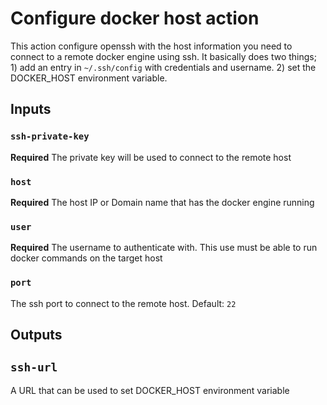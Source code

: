 # Configure docker host action

This action configure openssh with the host information you need to connect to a remote docker engine using ssh.
It basically does two things; 1) add an entry in `~/.ssh/config` with credentials and username.
2) set the DOCKER_HOST environment variable.


## Inputs

### `ssh-private-key`

**Required** The private key will be used to connect to the remote host

### `host`

**Required** The host IP or Domain name that has the docker engine running

### `user`

**Required** The username to authenticate with. This use must be able to run docker commands on the target host

### `port`

The ssh port to connect to the remote host. Default: `22`

## Outputs

## `ssh-url`

A URL that can be used to set DOCKER_HOST environment variable
